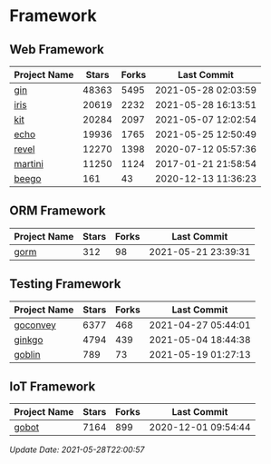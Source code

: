 # Framework

## Web Framework
| Project Name | Stars | Forks | Last Commit |
| ------------ | ----- | ----- | ----------- |
| [gin](https://github.com/gin-gonic/gin) | 48363 | 5495 | 2021-05-28 02:03:59 |
| [iris](https://github.com/kataras/iris) | 20619 | 2232 | 2021-05-28 16:13:51 |
| [kit](https://github.com/go-kit/kit) | 20284 | 2097 | 2021-05-07 12:02:54 |
| [echo](https://github.com/labstack/echo) | 19936 | 1765 | 2021-05-25 12:50:49 |
| [revel](https://github.com/revel/revel) | 12270 | 1398 | 2020-07-12 05:57:36 |
| [martini](https://github.com/go-martini/martini) | 11250 | 1124 | 2017-01-21 21:58:54 |
| [beego](https://github.com/astaxie/beego) | 161 | 43 | 2020-12-13 11:36:23 |

## ORM Framework
| Project Name | Stars | Forks | Last Commit |
| ------------ | ----- | ----- | ----------- |
| [gorm](https://github.com/jinzhu/gorm) | 312 | 98 | 2021-05-21 23:39:31 |

## Testing Framework
| Project Name | Stars | Forks | Last Commit |
| ------------ | ----- | ----- | ----------- |
| [goconvey](https://github.com/smartystreets/goconvey) | 6377 | 468 | 2021-04-27 05:44:01 |
| [ginkgo](https://github.com/onsi/ginkgo) | 4794 | 439 | 2021-05-04 18:44:38 |
| [goblin](https://github.com/franela/goblin) | 789 | 73 | 2021-05-19 01:27:13 |

## IoT Framework
| Project Name | Stars | Forks | Last Commit |
| ------------ | ----- | ----- | ----------- |
| [gobot](https://github.com/hybridgroup/gobot) | 7164 | 899 | 2020-12-01 09:54:44 |

*Update Date: 2021-05-28T22:00:57*